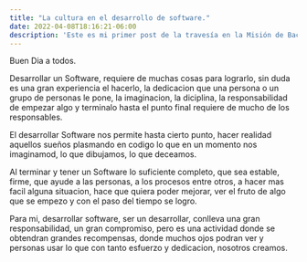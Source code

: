 ```yaml
---
title: "La cultura en el desarrollo de software."
date: 2022-04-08T18:16:21-06:00
description: 'Este es mi primer post de la travesía en la Misión de Backend con Node JS de Launch X.'
---
```


Buen Dia a todos.

Desarrollar un Software, requiere de muchas cosas para lograrlo, sin duda es una gran experiencia el hacerlo,
la dedicacion que una persona o un grupo de personas le pone, la imaginacion, la diciplina, la responsabilidad
de empezar algo y terminalo hasta el punto final requiere de mucho de los responsables.

El desarrollar Software nos permite hasta cierto punto, hacer realidad aquellos sueños plasmando en codigo lo
que en un momento nos imaginamod, lo que dibujamos, lo que deceamos.

Al terminar y tener un Software lo suficiente completo, que sea estable, firme, que ayude a las personas, a los
procesos entre otros, a hacer mas facil alguna situacion, hace que quiera poder mejorar, ver el fruto de algo que
se empezo y con el paso del tiempo se logro.

Para mi, desarrollar software, ser un desarrollar, conlleva una gran responsabilidad, un gran compromiso,
pero es una actividad donde se obtendran grandes recompensas, donde muchos ojos podran ver y personas usar
lo que con tanto esfuerzo y dedicacion, nosotros creamos.
